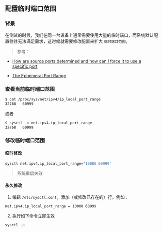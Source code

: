 ## 配置临时端口范围

### 背景

在测试的时候，我们在同一台设备上通常需要使用大量的临时端口，而系统默认配置往往无法满足需求，这时候就需要修改配置来扩大 `临时端口范围`。

> 参考：

- [How are source ports determined and how can I force it to use a specific port](https://superuser.com/questions/1118735/how-are-source-ports-determined-and-how-can-i-force-it-to-use-a-specific-port?answertab=active#tab-top)

- [The Ephemeral Port Range](https://www.ncftp.com/ncftpd/doc/misc/ephemeral_ports.html#Linux)

### 查看当前临时端口范围

```bash
$ cat /proc/sys/net/ipv4/ip_local_port_range
32768	60999
```

或者

```bash
$ sysctl -n net.ipv4.ip_local_port_range
32768	60999
```

### 修改临时端口范围

#### 临时修改

```bash
sysctl net.ipv4.ip_local_port_range="10000 60999"
```

> 系统重启失效

#### 永久修改

  1. 编辑 `/etc/sysctl.conf`，添加（或修改已存在的）行，例如：

  ```
  net.ipv4.ip_local_port_range = 10000 60999
  ```

  2. 执行如下命令立即生效

  ```bash
  sysctl -p
  ```
